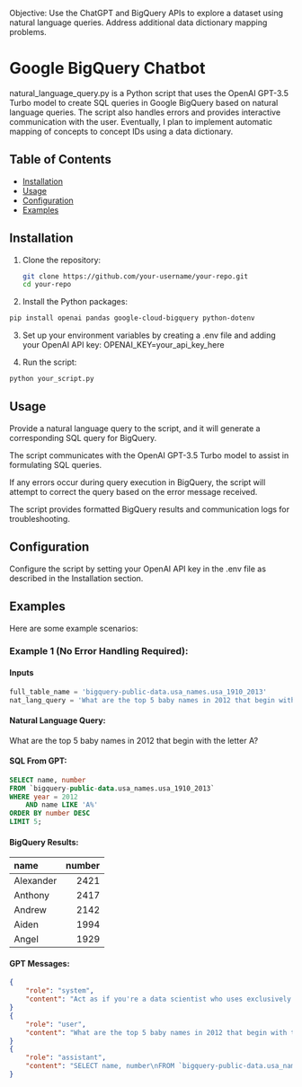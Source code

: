 Objective: Use the ChatGPT and BigQuery APIs to explore a dataset using natural language queries. Address additional data dictionary mapping problems.

# Google BigQuery Chatbot

natural_language_query.py is a Python script that uses the OpenAI GPT-3.5 Turbo model to create SQL queries in Google BigQuery based on natural language queries. The script also handles errors and provides interactive communication with the user. Eventually, I plan to implement automatic mapping of concepts to concept IDs using a data dictionary.

## Table of Contents

- [Installation](#installation)
- [Usage](#usage)
- [Configuration](#configuration)
- [Examples](#examples)

## Installation

1. Clone the repository:

   ```bash
   git clone https://github.com/your-username/your-repo.git
   cd your-repo
   ```

2. Install the Python packages:

```bash
pip install openai pandas google-cloud-bigquery python-dotenv
```

3. Set up your environment variables by creating a .env file and adding your OpenAI API key:
OPENAI_KEY=your_api_key_here

4. Run the script:
```bash
python your_script.py
```

## Usage
Provide a natural language query to the script, and it will generate a corresponding SQL query for BigQuery.

The script communicates with the OpenAI GPT-3.5 Turbo model to assist in formulating SQL queries.

If any errors occur during query execution in BigQuery, the script will attempt to correct the query based on the error message received.

The script provides formatted BigQuery results and communication logs for troubleshooting.

## Configuration
Configure the script by setting your OpenAI API key in the .env file as described in the Installation section.

## Examples
Here are some example scenarios:

### Example 1 (No Error Handling Required):

#### Inputs
```python
full_table_name = 'bigquery-public-data.usa_names.usa_1910_2013'
nat_lang_query = 'What are the top 5 baby names in 2012 that begin with the letter A?'
```

#### Natural Language Query:

What are the top 5 baby names in 2012 that begin with the letter A?

 
#### SQL From GPT:

```sql
SELECT name, number
FROM `bigquery-public-data.usa_names.usa_1910_2013`
WHERE year = 2012
    AND name LIKE 'A%'
ORDER BY number DESC
LIMIT 5;
```

#### BigQuery Results:

| name      |   number |
|:----------|---------:|
| Alexander |     2421 |
| Anthony   |     2417 |
| Andrew    |     2142 |
| Aiden     |     1994 |
| Angel     |     1929 |


#### GPT Messages:

```JSON
{
    "role": "system",
    "content": "Act as if you're a data scientist who uses exclusively GoogleSQL syntax in BigQuery. \nNote that in 2021, GoogleSQL was called Google Standard SQL.\n\nYou have a BigQuery table named bigquery-public-data:usa_names.usa_1910_2013 with the following schema:\n```[SchemaField('state', 'STRING', 'NULLABLE', None, '2-digit state code', (), None), SchemaField('gender', 'STRING', 'NULLABLE', None, 'Sex (M=male or F=female)', (), None), SchemaField('year', 'INTEGER', 'NULLABLE', None, '4-digit year of birth', (), None), SchemaField('name', 'STRING', 'NULLABLE', None, 'Given name of a person at birth', (), None), SchemaField('number', 'INTEGER', 'NULLABLE', None, 'Number of occurrences of the name', (), None)]```\n\nThe first rows look like this: \n```  state gender  year     name  number\n0    AL      F  1910    Sadie      40\n1    AL      F  1910     Mary     875\n2    AR      F  1910     Vera      39\n3    AR      F  1910    Marie      78\n4    AR      F  1910  Lucille      66```\n\nBased on this data, write a SQL query to answer my questions.\nReturn the SQL query ONLY so that it will be executable in BigQuery.\nDo not include any additional explanation.\nRemember that table names must be in the form of `project.dataset_id.table_id` in a GoogleSQL query.\n"
}
{
    "role": "user",
    "content": "What are the top 5 baby names in 2012 that begin with the letter A?"
}
{
    "role": "assistant",
    "content": "SELECT name, number\nFROM `bigquery-public-data.usa_names.usa_1910_2013`\nWHERE year = 2012\n    AND name LIKE 'A%'\nORDER BY number DESC\nLIMIT 5;"
}
```
